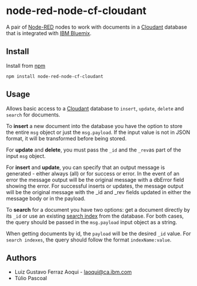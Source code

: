 node-red-node-cf-cloudant
=========================
A pair of [Node-RED](http://nodered.org) nodes to work with documents
in a [Cloudant](http://cloudant.com) database that is integrated with
[IBM Bluemix](http://bluemix.net).

Install
-------
Install from [npm](http://npmjs.org)
```
npm install node-red-node-cf-cloudant
```

Usage
-----
Allows basic access to a [Cloudant](http://cloudant.com) database to
`insert`, `update`, `delete` and `search` for documents.

To **insert** a new document into the database you have the option to store
the entire `msg` object or just the `msg.payload`. If the input value is not
in JSON format, it will be transformed before being stored.

For **update** and **delete**, you must pass the `_id` and the `_rev`as part
of the input `msg` object.

For **insert** and **update**, you can specify that an output message is generated - either
always (all) or for success or error. In the event of an error the message output will be the original
message with a dbError field showing the error. For successful inserts or updates, the message output
will be the original message with the _id and _rev fields updated in either the message body or in the payload.

To **search** for a document you have two options: get a document directly by
its `_id` or use an existing [search index](https://cloudant.com/for-developers/search/)
from the database. For both cases, the query should be passed in the
`msg.payload` input object as a string.

When getting documents by id, the `payload` will be the desired `_id` value.
For `search indexes`, the query should follow the format `indexName:value`.

Authors
-------
* Luiz Gustavo Ferraz Aoqui - [laoqui@ca.ibm.com](mailto:laoqui@ca.ibm.com)
* Túlio Pascoal
